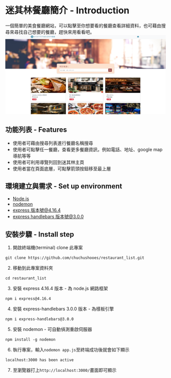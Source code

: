 # 迷其林餐廳簡介 - Introduction

一個簡單的美食餐廳網站，可以點擊至你想要看的餐廳查看詳細資料，也可藉由搜尋來尋找自己想要的餐廳，趕快來用看看吧。
![image](https://github.com/chuchushooes/restaurant_list/blob/main/img/A1.png)

## 功能列表 - Features

- 使用者可藉由搜尋列表進行餐廳名稱搜尋
- 使用者可點擊任一餐廳，查看更多餐廳資訊，例如電話、地址、google map 導航等等
- 使用者可利用導覽列回到迷其林主頁
- 使用者當在頁面底層，可點擊箭頭按鈕移至最上層

## 環境建立與需求 - Set up environment

- [Node.js](https://nodejs.org/en/)
- [nodemon](https://www.npmjs.com/package/nodemon)
- [express 版本號@4.16.4](https://www.npmjs.com/package/express)
- [express handlebars 版本號@3.0.0](https://www.npmjs.com/package/express-handlebars)

## 安裝步驟 - Install step

1. 開啟終端機(terminal) clone 此專案

```
git clone https://github.com/chuchushooes/restaurant_list.git
```

2. 移動到此專案資料夾

```
cd restaurant_list
```

3. 安裝 express 4.16.4 版本 - 為 node.js 網路框架

```
npm i express@4.16.4
```

4. 安裝 express-handlebars 3.0.0 版本 - 為樣板引擎

```
npm i express-handlebars@3.0.0
```

5. 安裝 nodemon - 可自動偵測重啟伺服器

```
npm install -g nodemon
```

6. 執行專案，輸入`nodemon app.js`至終端成功後就會如下顯示

```
localhost:3000 has been active
```

7. 至瀏覽器打上`http://localhost:3000/`畫面即可顯示
